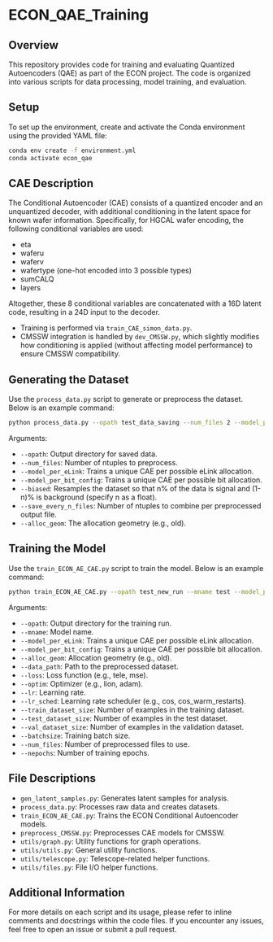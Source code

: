# ECON_QAE_Training

## Overview
This repository provides code for training and evaluating Quantized Autoencoders (QAE) as part of the ECON project. The code is organized into various scripts for data processing, model training, and evaluation.

## Setup
To set up the environment, create and activate the Conda environment using the provided YAML file:

```bash
conda env create -f environment.yml
conda activate econ_qae
```

## CAE Description
The Conditional Autoencoder (CAE) consists of a quantized encoder and an unquantized decoder, with additional conditioning in the latent space for known wafer information. Specifically, for HGCAL wafer encoding, the following conditional variables are used:
- eta
- waferu
- waferv
- wafertype (one-hot encoded into 3 possible types)
- sumCALQ
- layers

Altogether, these 8 conditional variables are concatenated with a 16D latent code, resulting in a 24D input to the decoder.

- Training is performed via `train_CAE_simon_data.py`.
- CMSSW integration is handled by `dev_CMSSW.py`, which slightly modifies how conditioning is applied (without affecting model performance) to ensure CMSSW compatibility.

## Generating the Dataset
Use the `process_data.py` script to generate or preprocess the dataset. Below is an example command:

```bash
python process_data.py --opath test_data_saving --num_files 2 --model_per_eLink --biased 0.90 --save_every_n_files 1 --alloc_geom old
```

Arguments:
- `--opath`: Output directory for saved data.
- `--num_files`: Number of ntuples to preprocess.
- `--model_per_eLink`: Trains a unique CAE per possible eLink allocation.
- `--model_per_bit_config`: Trains a unique CAE per possible bit allocation.
- `--biased`: Resamples the dataset so that n% of the data is signal and (1-n)% is background (specify n as a float).
- `--save_every_n_files`: Number of ntuples to combine per preprocessed output file.
- `--alloc_geom`: The allocation geometry (e.g., old).

## Training the Model
Use the `train_ECON_AE_CAE.py` script to train the model. Below is an example command:

```bash
python train_ECON_AE_CAE.py --opath test_new_run --mname test --model_per_eLink --alloc_geom old --data_path test_data_saving --loss tele --optim lion --lr 1e-4 --lr_sched cos --train_dataset_size 2000 --test_dataset_size 1000 --val_dataset_size 1000 --batchsize 128 --num_files 1 --nepochs 10
```

Arguments:
- `--opath`: Output directory for the training run.
- `--mname`: Model name.
- `--model_per_eLink`: Trains a unique CAE per possible eLink allocation.
- `--model_per_bit_config`: Trains a unique CAE per possible bit allocation.
- `--alloc_geom`: Allocation geometry (e.g., old).
- `--data_path`: Path to the preprocessed dataset.
- `--loss`: Loss function (e.g., tele, mse).
- `--optim`: Optimizer (e.g., lion, adam).
- `--lr`: Learning rate.
- `--lr_sched`: Learning rate scheduler (e.g., cos, cos_warm_restarts).
- `--train_dataset_size`: Number of examples in the training dataset.
- `--test_dataset_size`: Number of examples in the test dataset.
- `--val_dataset_size`: Number of examples in the validation dataset.
- `--batchsize`: Training batch size.
- `--num_files`: Number of preprocessed files to use.
- `--nepochs`: Number of training epochs.

## File Descriptions
- `gen_latent_samples.py`: Generates latent samples for analysis.
- `process_data.py`: Processes raw data and creates datasets.
- `train_ECON_AE_CAE.py`: Trains the ECON Conditional Autoencoder models.
- `preprocess_CMSSW.py`: Preprocesses CAE models for CMSSW.
- `utils/graph.py`: Utility functions for graph operations.
- `utils/utils.py`: General utility functions.
- `utils/telescope.py`: Telescope-related helper functions.
- `utils/files.py`: File I/O helper functions.

## Additional Information
For more details on each script and its usage, please refer to inline comments and docstrings within the code files. If you encounter any issues, feel free to open an issue or submit a pull request.

